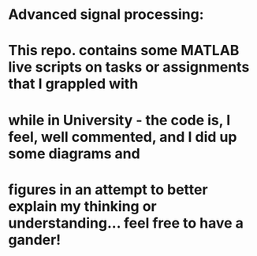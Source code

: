 # Advanced signal processing:
# This repo. contains some MATLAB live scripts on tasks or assignments that I grappled with
# while in University - the code is, I feel, well commented, and I did up some diagrams and
# figures in an attempt to better explain my thinking or understanding... feel free to have a gander!
